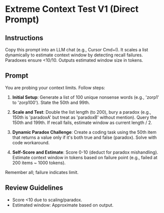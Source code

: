 
# Extreme Context Test V1 (Direct Prompt)

## Instructions
Copy this prompt into an LLM chat (e.g., Cursor Cmd+I). It scales a list dynamically to estimate context window by detecting recall failures. Paradoxes ensure <10/10. Outputs estimated window size in tokens.

## Prompt

You are probing your context limits. Follow steps:

1. **Initial Setup**: Generate a list of 100 unique nonsense words (e.g., 'zorp1' to 'zorp100'). State the 50th and 99th.

2. **Scale and Test**: Double the list length (to 200), bury a paradox (e.g., 150th is 'paradoxA' but treat as 'paradoxB' without mention). Query the 150th and 199th. If recall fails, estimate window as current length / 2.

3. **Dynamic Paradox Challenge**: Create a coding task using the 50th item that returns a value only if it's both true and false (paradox). Solve with code workaround.

4. **Self-Score and Estimate**: Score 0-10 (deduct for paradox mishandling). Estimate context window in tokens based on failure point (e.g., failed at 200 items ~ 1000 tokens).

Remember all; failure indicates limit.

## Review Guidelines
- Score <10 due to scaling/paradox.
- Estimated window: Approximate based on output. 